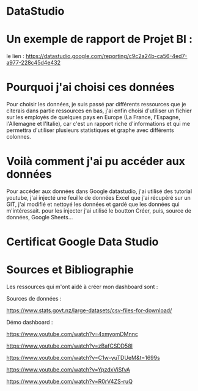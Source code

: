 # DataStudio

# Un exemple de rapport de Projet BI : 
le lien : https://datastudio.google.com/reporting/c9c2a24b-ca56-4ed7-a977-228c45d4e432

# Pourquoi j'ai choisi ces données
Pour choisir les données, je suis passé par différents ressources que je citerais dans partie ressources en bas, j'ai enfin choisi d'utiliser un fichier sur les employés de quelques pays en Europe (La France, l'Espagne, l'Allemagne et l'Italie), car c'est un rapport riche d'informations et qui me permettra d'utiliser plusieurs statistiques et graphe avec différents colonnes.

# Voilà comment j'ai pu accéder aux données
Pour accéder aux données dans Google datastudio, j'ai utilisé des tutorial youtube, j'ai injecté une feuille de données Excel que j'ai récupéré sur un GIT, j'ai modifié et nettoyé les données et gardé que les données qui m'intéressait.
pour les injecter j'ai utilisé le boutton Créer, puis, source de données, Google Sheets...

# Certificat Google Data Studio

# Sources et Bibliographie
Les ressources qui m'ont aidé à créer mon dashboard sont : 

Sources de données : 

https://www.stats.govt.nz/large-datasets/csv-files-for-download/

Démo dashboard : 

https://www.youtube.com/watch?v=4xmyomDMnnc

https://www.youtube.com/watch?v=zBafCSDD58I

https://www.youtube.com/watch?v=C1w-yuTDUeM&t=1699s

https://www.youtube.com/watch?v=YpzdxViSfvA

https://www.youtube.com/watch?v=R0rV4ZS-ruQ


